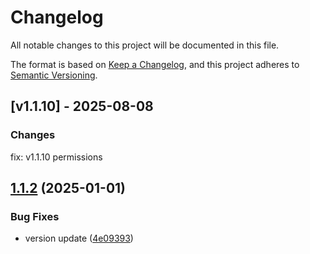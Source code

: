 # Changelog

All notable changes to this project will be documented in this file.

The format is based on [Keep a Changelog](https://keepachangelog.com/en/1.0.0/),
and this project adheres to [Semantic Versioning](https://semver.org/spec/v2.0.0.html).

## [v1.1.10] - 2025-08-08

### Changes

fix: v1.1.10 permissions  


## [1.1.2](https://github.com/harounabidi/zappicon-react/compare/v1.1.1...v1.1.2) (2025-01-01)

### Bug Fixes

- version update ([4e09393](https://github.com/harounabidi/zappicon-react/commit/4e09393))
